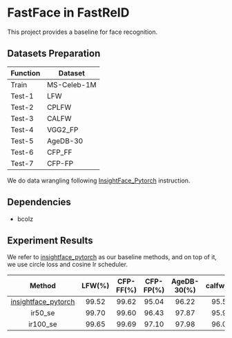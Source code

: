 # FastFace in FastReID

This project provides a baseline for face recognition.

## Datasets Preparation

| Function | Dataset |
| --- | --- |
| Train | MS-Celeb-1M |
| Test-1 | LFW      |
| Test-2 | CPLFW |
| Test-3 | CALFW |
| Test-4 | VGG2_FP |
| Test-5 | AgeDB-30 |
| Test-6 | CFP_FF |
| Test-7 | CFP-FP |

We do data wrangling following [InsightFace_Pytorch](https://github.com/TreB1eN/InsightFace_Pytorch) instruction.

## Dependencies

- bcolz

## Experiment Results

We refer to [insightface_pytorch](https://github.com/TreB1eN/InsightFace_Pytorch) as our baseline methods, and on top of it, we use circle loss and cosine lr scheduler.

| Method | LFW(%) | CFP-FF(%) | CFP-FP(%)| AgeDB-30(%) | calfw(%) | cplfw(%) | vgg2_fp(%) |
| :---: | :---: | :---: |:---: | :---: | :---: | :---: | :---: |
| [insightface_pytorch](https://github.com/TreB1eN/InsightFace_Pytorch) | 99.52 | 99.62 | 95.04 | 96.22 | 95.57 | 91.07 | 93.86 |
| ir50_se | 99.70 | 99.60 | 96.43 | 97.87 | 95.95 | 91.10 | 94.32 |
| ir100_se | 99.65 | 99.69 | 97.10 |  97.98 | 96.00 | 91.53 | 94.62 |